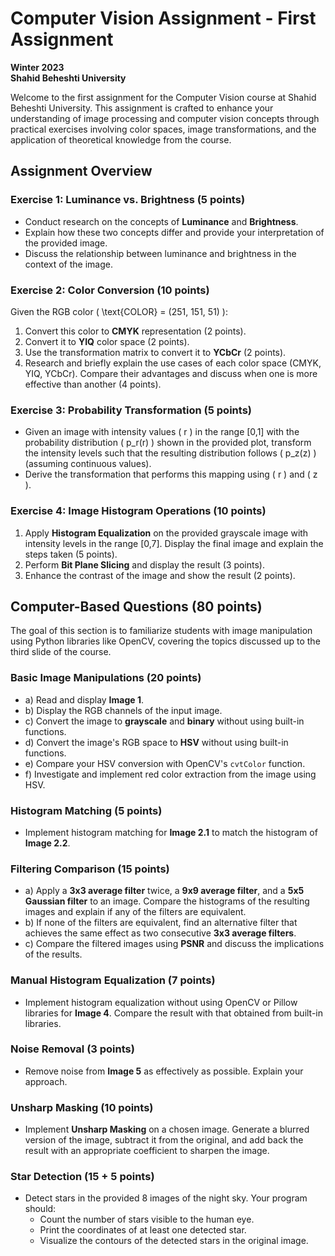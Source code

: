 # Computer Vision Assignment - First Assignment  
**Winter 2023**  
**Shahid Beheshti University**  

Welcome to the first assignment for the Computer Vision course at Shahid Beheshti University. This assignment is crafted to enhance your understanding of image processing and computer vision concepts through practical exercises involving color spaces, image transformations, and the application of theoretical knowledge from the course.

## Assignment Overview  

### Exercise 1: Luminance vs. Brightness (5 points)  
- Conduct research on the concepts of **Luminance** and **Brightness**.  
- Explain how these two concepts differ and provide your interpretation of the provided image.  
- Discuss the relationship between luminance and brightness in the context of the image.  

### Exercise 2: Color Conversion (10 points)  
Given the RGB color \( \text{COLOR} = (251, 151, 51) \):  
1. Convert this color to **CMYK** representation (2 points).  
2. Convert it to **YIQ** color space (2 points).  
3. Use the transformation matrix to convert it to **YCbCr** (2 points).  
4. Research and briefly explain the use cases of each color space (CMYK, YIQ, YCbCr). Compare their advantages and discuss when one is more effective than another (4 points).  

### Exercise 3: Probability Transformation (5 points)  
- Given an image with intensity values \( r \) in the range [0,1] with the probability distribution \( p_r(r) \) shown in the provided plot, transform the intensity levels such that the resulting distribution follows \( p_z(z) \) (assuming continuous values).  
- Derive the transformation that performs this mapping using \( r \) and \( z \).  

### Exercise 4: Image Histogram Operations (10 points)  
1. Apply **Histogram Equalization** on the provided grayscale image with intensity levels in the range [0,7]. Display the final image and explain the steps taken (5 points).  
2. Perform **Bit Plane Slicing** and display the result (3 points).  
3. Enhance the contrast of the image and show the result (2 points).  

## Computer-Based Questions (80 points)  
The goal of this section is to familiarize students with image manipulation using Python libraries like OpenCV, covering the topics discussed up to the third slide of the course.

### Basic Image Manipulations (20 points)  
- a) Read and display **Image 1**.  
- b) Display the RGB channels of the input image.  
- c) Convert the image to **grayscale** and **binary** without using built-in functions.  
- d) Convert the image's RGB space to **HSV** without using built-in functions.  
- e) Compare your HSV conversion with OpenCV's `cvtColor` function.  
- f) Investigate and implement red color extraction from the image using HSV.  

### Histogram Matching (5 points)  
- Implement histogram matching for **Image 2.1** to match the histogram of **Image 2.2**.  

### Filtering Comparison (15 points)  
- a) Apply a **3x3 average filter** twice, a **9x9 average filter**, and a **5x5 Gaussian filter** to an image. Compare the histograms of the resulting images and explain if any of the filters are equivalent.  
- b) If none of the filters are equivalent, find an alternative filter that achieves the same effect as two consecutive **3x3 average filters**.  
- c) Compare the filtered images using **PSNR** and discuss the implications of the results.  

### Manual Histogram Equalization (7 points)  
- Implement histogram equalization without using OpenCV or Pillow libraries for **Image 4**. Compare the result with that obtained from built-in libraries.  

### Noise Removal (3 points)  
- Remove noise from **Image 5** as effectively as possible. Explain your approach.  

### Unsharp Masking (10 points)  
- Implement **Unsharp Masking** on a chosen image. Generate a blurred version of the image, subtract it from the original, and add back the result with an appropriate coefficient to sharpen the image.  

### Star Detection (15 + 5 points)  
- Detect stars in the provided 8 images of the night sky. Your program should:  
  - Count the number of stars visible to the human eye.  
  - Print the coordinates of at least one detected star.  
  - Visualize the contours of the detected stars in the original image.  
